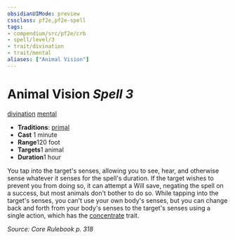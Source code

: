```yaml
---
obsidianUIMode: preview
cssclass: pf2e,pf2e-spell
tags:
- compendium/src/pf2e/crb
- spell/level/3
- trait/divination
- trait/mental
aliases: ["Animal Vision"]
---
```

# Animal Vision *Spell 3*   
[divination](/rules/traits/divination.md)  [mental](/rules/traits/mental.md)  

- **Traditions**: [primal](/rules/traits/primal.md)
- **Cast** 1 minute 
- **Range**120 foot
- **Targets**1 animal
- **Duration**1 hour

You tap into the target's senses, allowing you to see, hear, and otherwise sense whatever it senses for the spell's duration. If the target wishes to prevent you from doing so, it can attempt a Will save, negating the spell on a success, but most animals don't bother to do so. While tapping into the target's senses, you can't use your own body's senses, but you can change back and forth from your body's senses to the target's senses using a single action, which has the [concentrate](/rules/traits/concentrate.md) trait.

*Source: Core Rulebook p. 318*